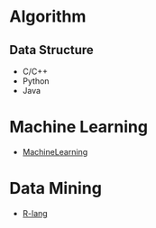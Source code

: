 # Algorithm
## Data Structure
* C/C++
* Python
* Java

# Machine Learning
- [MachineLearning](https://yubaoliu.github.io/Algorithm/ML/machineLearning.html)

# Data Mining
- [R-lang](https://yubaoliu.github.io/Algorithm/DM/R-lang.html)
